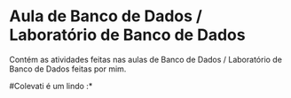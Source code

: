 # Aula de Banco de Dados / Laboratório de Banco de Dados

Contém as atividades feitas nas aulas de Banco de Dados / Laboratório de Banco de Dados feitas por mim.

#Colevati é um lindo :*
